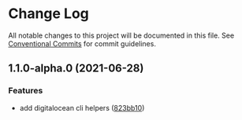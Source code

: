 # Change Log

All notable changes to this project will be documented in this file.
See [Conventional Commits](https://conventionalcommits.org) for commit guidelines.

## 1.1.0-alpha.0 (2021-06-28)


### Features

* add digitalocean cli helpers ([823bb10](https://github.com/uplift-ltd/nexus/commit/823bb1004064b03182bb1cebe09a9c5702aaa661))
